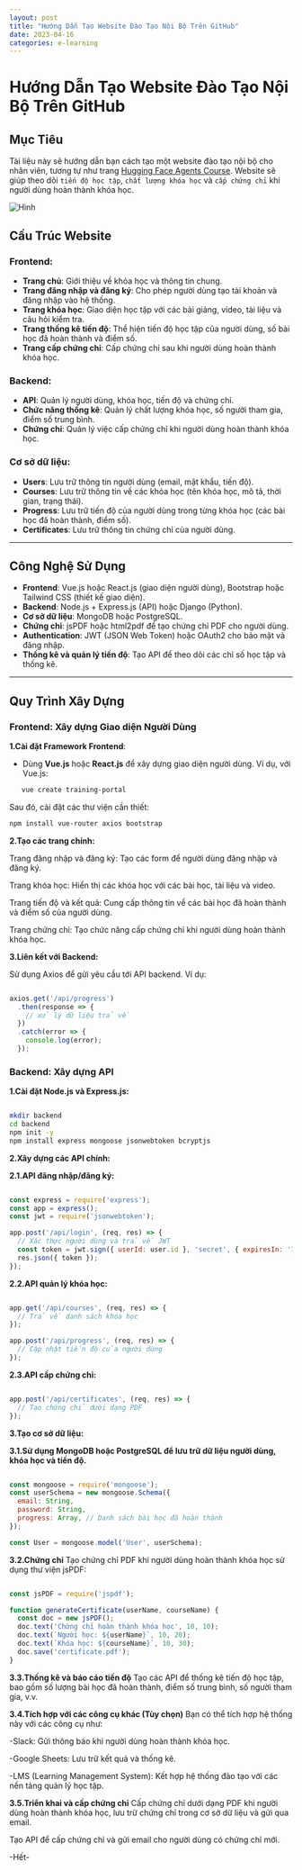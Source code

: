 ```yaml
---
layout: post
title: "Hướng Dẫn Tạo Website Đào Tạo Nội Bộ Trên GitHub"
date: 2023-04-16
categories: e-learning
---
```

# Hướng Dẫn Tạo Website Đào Tạo Nội Bộ Trên GitHub

## Mục Tiêu

Tài liệu này sẽ hướng dẫn bạn cách tạo một website đào tạo nội bộ cho nhân viên, tương tự như trang [Hugging Face Agents Course](https://huggingface.co/learn/agents-course/unit0/introduction). Website sẽ giúp theo dõi `tiến độ học tập`, `chất lượng khóa học` và `cấp chứng chỉ` khi người dùng hoàn thành khóa học.

![Hình](https://huggingface.co/datasets/agents-course/course-images/resolve/main/en/unit0/thumbnail.jpg)

## Cấu Trúc Website

### **Frontend**:
- **Trang chủ**: Giới thiệu về khóa học và thông tin chung.
- **Trang đăng nhập và đăng ký**: Cho phép người dùng tạo tài khoản và đăng nhập vào hệ thống.
- **Trang khóa học**: Giao diện học tập với các bài giảng, video, tài liệu và câu hỏi kiểm tra.
- **Trang thống kê tiến độ**: Thể hiện tiến độ học tập của người dùng, số bài học đã hoàn thành và điểm số.
- **Trang cấp chứng chỉ**: Cấp chứng chỉ sau khi người dùng hoàn thành khóa học.

### **Backend**:
- **API**: Quản lý người dùng, khóa học, tiến độ và chứng chỉ.
- **Chức năng thống kê**: Quản lý chất lượng khóa học, số người tham gia, điểm số trung bình.
- **Chứng chỉ**: Quản lý việc cấp chứng chỉ khi người dùng hoàn thành khóa học.

### **Cơ sở dữ liệu**:
- **Users**: Lưu trữ thông tin người dùng (email, mật khẩu, tiến độ).
- **Courses**: Lưu trữ thông tin về các khóa học (tên khóa học, mô tả, thời gian, trạng thái).
- **Progress**: Lưu trữ tiến độ của người dùng trong từng khóa học (các bài học đã hoàn thành, điểm số).
- **Certificates**: Lưu trữ thông tin chứng chỉ của người dùng.

---

## Công Nghệ Sử Dụng

- **Frontend**: Vue.js hoặc React.js (giao diện người dùng), Bootstrap hoặc Tailwind CSS (thiết kế giao diện).
- **Backend**: Node.js + Express.js (API) hoặc Django (Python).
- **Cơ sở dữ liệu**: MongoDB hoặc PostgreSQL.
- **Chứng chỉ**: jsPDF hoặc html2pdf để tạo chứng chỉ PDF cho người dùng.
- **Authentication**: JWT (JSON Web Token) hoặc OAuth2 cho bảo mật và đăng nhập.
- **Thống kê và quản lý tiến độ**: Tạo API để theo dõi các chỉ số học tập và thống kê.

---

## Quy Trình Xây Dựng

### **Frontend: Xây dựng Giao diện Người Dùng**

**1.Cài đặt Framework Frontend**:
   - Dùng **Vue.js** hoặc **React.js** để xây dựng giao diện người dùng. Ví dụ, với Vue.js:
```bash
   vue create training-portal
```

Sau đó, cài đặt các thư viện cần thiết:

```bash
npm install vue-router axios bootstrap
```

**2.Tạo các trang chính:**

Trang đăng nhập và đăng ký: Tạo các form để người dùng đăng nhập và đăng ký.

Trang khóa học: Hiển thị các khóa học với các bài học, tài liệu và video.

Trang tiến độ và kết quả: Cung cấp thông tin về các bài học đã hoàn thành và điểm số của người dùng.

Trang chứng chỉ: Tạo chức năng cấp chứng chỉ khi người dùng hoàn thành khóa học.

**3.Liên kết với Backend:**

Sử dụng Axios để gửi yêu cầu tới API backend. Ví dụ:

```javascript

axios.get('/api/progress')
  .then(response => {
    // xử lý dữ liệu trả về
  })
  .catch(error => {
    console.log(error);
  });
```

### Backend: Xây dựng API

**1.Cài đặt Node.js và Express.js:**

```bash

mkdir backend
cd backend
npm init -y
npm install express mongoose jsonwebtoken bcryptjs
```
**2.Xây dựng các API chính:**

**2.1.API đăng nhập/đăng ký:**

```javascript

const express = require('express');
const app = express();
const jwt = require('jsonwebtoken');

app.post('/api/login', (req, res) => {
  // Xác thực người dùng và trả về JWT
  const token = jwt.sign({ userId: user.id }, 'secret', { expiresIn: '1h' });
  res.json({ token });
});
```

**2.2.API quản lý khóa học:**

```javascript

app.get('/api/courses', (req, res) => {
  // Trả về danh sách khóa học
});

app.post('/api/progress', (req, res) => {
  // Cập nhật tiến độ của người dùng
});
```
**2.3.API cấp chứng chỉ:**

```javascript

app.post('/api/certificates', (req, res) => {
  // Tạo chứng chỉ dưới dạng PDF
});
```
**3.Tạo cơ sở dữ liệu:**

**3.1.Sử dụng MongoDB hoặc PostgreSQL để lưu trữ dữ liệu người dùng, khóa học và tiến độ.**

```javascript

const mongoose = require('mongoose');
const userSchema = new mongoose.Schema({
  email: String,
  password: String,
  progress: Array, // Danh sách bài học đã hoàn thành
});

const User = mongoose.model('User', userSchema);
```

**3.2.Chứng chỉ**
Tạo chứng chỉ PDF khi người dùng hoàn thành khóa học sử dụng thư viện jsPDF:

```javascript

const jsPDF = require('jspdf');

function generateCertificate(userName, courseName) {
  const doc = new jsPDF();
  doc.text('Chứng chỉ hoàn thành khóa học', 10, 10);
  doc.text(`Người học: ${userName}`, 10, 20);
  doc.text(`Khóa học: ${courseName}`, 10, 30);
  doc.save('certificate.pdf');
}
```
**3.3.Thống kê và báo cáo tiến độ**
Tạo các API để thống kê tiến độ học tập, bao gồm số lượng bài học đã hoàn thành, điểm số trung bình, số người tham gia, v.v.

**3.4.Tích hợp với các công cụ khác (Tùy chọn)**
Bạn có thể tích hợp hệ thống này với các công cụ như:

-Slack: Gửi thông báo khi người dùng hoàn thành khóa học.

-Google Sheets: Lưu trữ kết quả và thống kê.

-LMS (Learning Management System): Kết hợp hệ thống đào tạo với các nền tảng quản lý học tập.

**3.5.Triển khai và cấp chứng chỉ**
Cấp chứng chỉ dưới dạng PDF khi người dùng hoàn thành khóa học, lưu trữ chứng chỉ trong cơ sở dữ liệu và gửi qua email.

Tạo API để cấp chứng chỉ và gửi email cho người dùng có chứng chỉ mới.

-Hết- 
